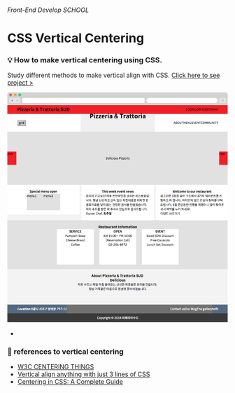 
###### Front-End Develop SCHOOL

# CSS Vertical Centering

### :bulb: How to make vertical centering using CSS.

Study different methods to make vertical align with CSS. [Click here to see project >](https://jistudio.github.io/My_CSS_STUDY/03_sass_flexbox_prototype/index.html)

[<img src="/ASSETS/pizza_proto.jpg" alt="vertical align">](https://jistudio.github.io/My_CSS_STUDY/03_sass_flexbox_prototype/index.html)

-

### :musical_note: references to vertical centering 

- [W3C CENTERING THINGS](https://www.w3.org/Style/Examples/007/center.en.html)
- [Vertical align anything with just 3 lines of CSS](http://zerosixthree.se/vertical-align-anything-with-just-3-lines-of-css/)
- [Centering in CSS: A Complete Guide](https://css-tricks.com/centering-css-complete-guide/)

